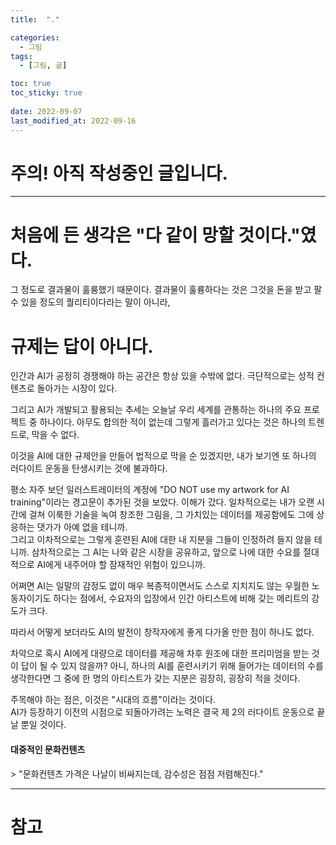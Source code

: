 ```yaml
---
title:  "."

categories:
  - 그림
tags:
  - [그림, 글]

toc: true
toc_sticky: true
 
date: 2022-09-07
last_modified_at: 2022-09-16
---
```


<h1>주의! 아직 작성중인 글입니다.</h1>

---

<h1><b>처음에 든 생각은 "다 같이 망할 것이다."였다.</b></h1>
그 정도로 결과물이 훌륭했기 때문이다.  
결과물이 훌륭하다는 것은 그것을 돈을 받고 팔 수 있을 정도의 퀄리티이다라는 말이 아니라, 


<h1>규제는 답이 아니다.</h1>
인간과 AI가 공정히 경쟁해야 하는 공간은 항상 있을 수밖에 없다. 극단적으로는 성적 컨텐츠로 돌아가는 시장이 있다.  


그리고 AI가 개발되고 활용되는 추세는 오늘날 우리 세계를 관통하는 하나의 주요 프로젝트 중 하나이다. 아무도 합의한 적이 없는데 그렇게 흘러가고 있다는 것은 하나의 트렌드로, 막을 수 없다.  

이것을 AI에 대한 규제안을 만들어 법적으로 막을 순 있겠지만, 내가 보기엔 또 하나의 러다이트 운동을 탄생시키는 것에 불과하다.

평소 자주 보던 일러스트레이터의 계정에 "DO NOT use my artwork for AI training"이라는 경고문이 추가된 것을 보았다.
이해가 갔다. 일차적으로는 내가 오랜 시간에 걸쳐 이룩한 기술을 녹여 창조한 그림을, 그 가치있는 데이터를 제공함에도 그에 상응하는 댓가가 아예 없을 테니까.  
그리고 이차적으로는 그렇게 훈련된 AI에 대한 내 지분을 그들이 인정하려 들지 않을 테니까.
삼차적으로는 그 AI는 나와 같은 시장을 공유하고, 앞으로 나에 대한 수요를 절대적으로 AI에게 내주어야 할 잠재적인 위험이 있으니까.  

어쩌면 AI는 일말의 감정도 없이 매우 복종적이면서도 스스로 지치지도 않는 우월한 노동자이기도 하다는 점에서, 수요자의 입장에서 인간 아티스트에 비해 갖는 메리트의 강도가 크다.

따라서 어떻게 보더라도 AI의 발전이 창작자에게 좋게 다가올 만한 점이 하나도 없다.  

차악으로 혹시 AI에게 대량으로 데이터를 제공해 차후 원조에 대한 프리미엄을 받는 것이 답이 될 수 있지 않을까?
아니, 하나의 AI를 훈련시키기 위해 들어가는 데이터의 수를 생각한다면 그 중에 한 명의 아티스트가 갖는 지분은 굉장히, 굉장히 적을 것이다.  




주목해야 하는 점은, 이것은 "시대의 흐름"이라는 것이다.  
AI가 등장하기 이전의 시점으로 되돌아가려는 노력은 결국 제 2의 러다이트 운동으로 끝날 뿐일 것이다.  



<h4>대중적인 문화컨텐츠</h4>
> "문화컨텐츠 가격은 나날이 비싸지는데, 감수성은 점점 저렴해진다."  

---
<h1>참고</h1>